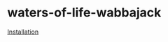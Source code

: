 # waters-of-life-wabbajack
[Installation](https://github.com/zpok3/Waters-of-Life/blob/main/README.md)
